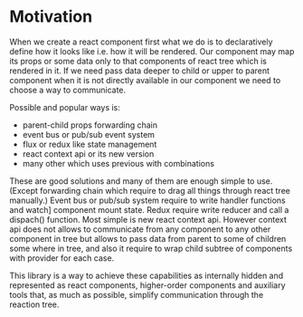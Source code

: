 # Motivation

When we create a react component first what we do is to declaratively define how
it looks like i.e. how it will be rendered. Our component may map its props or
some data only to that components of react tree which is rendered in it. If we
need pass data deeper to child or upper to parent component when it is not
directly available in our component we need to choose a way to communicate.

Possible and popular ways is:

* parent-child props forwarding chain
* event bus or pub/sub event system
* flux or redux like state management
* react context api or its new version
* many other which uses previous with combinations

These are good solutions and many of them are enough simple to use. (Except
forwarding chain which require to drag all things through react tree manually.)
Event bus or pub/sub system require to write handler functions and watch]
component mount state. Redux require write reducer and call a dispach()
function. Most simple is new react context api. However context api does not
allows to communicate from any component to any other component in tree but
allows to pass data from parent to some of children some where in tree, and
also it require to wrap child subtree of components with provider for each case.

This library is a way to achieve these capabilities as internally hidden and
represented as react components, higher-order components and auxiliary tools
that, as much as possible, simplify communication through the reaction tree.